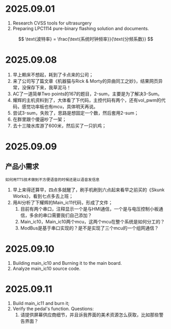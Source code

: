 # 2025.09.01

1.  Research CVSS tools for ultrasurgery
2.  Preparing LPC1114 pure-binary flashing solution and documents.

$$
\text{波特率} = \frac{\text{系统时钟频率}}{\text{分频系数}} 
$$
# 2025.09.08

1. 早上赖床不想起，耗到了卡点来的公司；
2. 来了公司写了篇文章《机器猫与Rick & Morty的异曲同工之妙》，结果网页异常，没保存下来，我草泥马！
3. AC了一道简单Two points的167的题目，2-sum，主要是为了解决3-Sum。
4. 耀辉的主机资料到了，大体看了下代码，主控代码有两个，还有vol_pwm的代码，感觉功率板也有mcu，具体明天再说。
5. 尝试3-sum，失败了，思路是想固定一个数，然后套用2-sum；
6. 在群里跟个傻逼吵了一架；
7. 去十三陵水库游了600米，然后买了一只扒鸡；

# 2025.09.09

## 产品小需求
	如何用TTS技术做到不方便语音的时候还是以语音发信息

1. 早上来得还算早，四点多就醒了，刷手机刷到六点起来看早之前买的《Skunk Works》，看到七点多去上班；
2. 用AI分析了下耀辉的Main_ic11代码，形成了文件；
	1. 目前有两个串口，注释显示一个是与HMI通信，一个是与电压控制小板通信，多余的串口需要我们自己添加？
	2. Main_ic10，Main_ic10两个mcu，这两个mcu在整个系统是如何分工的？
	3. ModBus是基于串口实现的？是不是实现了三个mcu的一个组网通信？

# 2025.09.10

1. Building main_ic10 and Burning it to the main board.
2. Analyze main_ic10 source code.

# 2025.09.11

1. Build main_ic11 and burn it;
2. Verify the pedal's function.
Questions:
	1. 请提供屏幕供应商细节，并且诉我界面的美术资源怎么获取，比如那些警告界面？